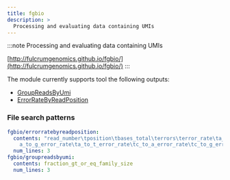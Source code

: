 ```yaml
---
title: fgbio
description: >
  Processing and evaluating data containing UMIs
---
```


<!--
~~~~~ DO NOT EDIT ~~~~~
This file is autogenerated from the MultiQC module python docstring.
Do not edit the markdown, it will be overwritten.

File path for the source of this content: multiqc/modules/fgbio/fgbio.py
~~~~~~~~~~~~~~~~~~~~~~~
-->

:::note
Processing and evaluating data containing UMIs

[http://fulcrumgenomics.github.io/fgbio/](http://fulcrumgenomics.github.io/fgbio/)
:::

The module currently supports tool the following outputs:

- [GroupReadsByUmi](http://fulcrumgenomics.github.io/fgbio/tools/latest/GroupReadsByUmi.html)
- [ErrorRateByReadPosition](http://fulcrumgenomics.github.io/fgbio/tools/latest/ErrorRateByReadPosition.html)

### File search patterns

```yaml
fgbio/errorratebyreadposition:
  contents: "read_number\tposition\tbases_total\terrors\terror_rate\ta_to_c_error_rate\t\
    a_to_g_error_rate\ta_to_t_error_rate\tc_to_a_error_rate\tc_to_g_error_rate\tc_to_t_error_rate"
  num_lines: 3
fgbio/groupreadsbyumi:
  contents: fraction_gt_or_eq_family_size
  num_lines: 3
```
